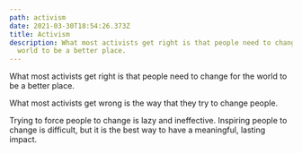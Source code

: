 ```yaml
---
path: activism
date: 2021-03-30T18:54:26.373Z
title: Activism
description: What most activists get right is that people need to change for the
  world to be a better place.
---
```

What most activists get right is that people need to change for the world to be a better place.

What most activists get wrong is the way that they try to change people.

Trying to force people to change is lazy and ineffective. Inspiring people to change is difficult, but it is the best way to have a meaningful, lasting impact.
